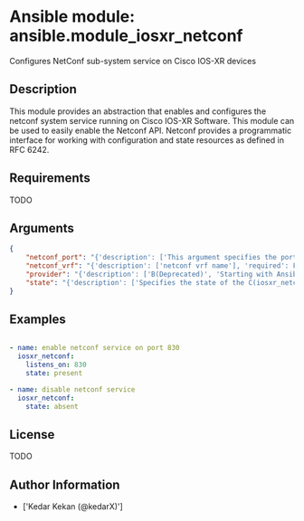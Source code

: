 # Ansible module: ansible.module_iosxr_netconf


Configures NetConf sub-system service on Cisco IOS-XR devices

## Description

This module provides an abstraction that enables and configures the netconf system service running on Cisco IOS-XR Software. This module can be used to easily enable the Netconf API. Netconf provides a programmatic interface for working with configuration and state resources as defined in RFC 6242.

## Requirements

TODO

## Arguments

``` json
{
    "netconf_port": "{'description': ['This argument specifies the port the netconf service should listen on for SSH connections.  The default port as defined in RFC 6242 is 830.'], 'required': False, 'default': 830, 'aliases': ['listens_on']}",
    "netconf_vrf": "{'description': ['netconf vrf name'], 'required': False, 'default': 'default', 'aliases': ['vrf']}",
    "provider": "{'description': ['B(Deprecated)', 'Starting with Ansible 2.5 we recommend using C(connection: network_cli).', 'For more information please see the L(Network Guide, ../network/getting_started/network_differences.html#multiple-communication-protocols).', 'HORIZONTALLINE', 'A dict object containing connection details.'], 'suboptions': {'host': {'description': ['Specifies the DNS host name or address for connecting to the remote device over the specified transport.  The value of host is used as the destination address for the transport.'], 'required': True}, 'port': {'description': ['Specifies the port to use when building the connection to the remote device.'], 'default': 22}, 'username': {'description': ['Configures the username to use to authenticate the connection to the remote device.  This value is used to authenticate the SSH session. If the value is not specified in the task, the value of environment variable C(ANSIBLE_NET_USERNAME) will be used instead.']}, 'password': {'description': ['Specifies the password to use to authenticate the connection to the remote device.   This value is used to authenticate the SSH session. If the value is not specified in the task, the value of environment variable C(ANSIBLE_NET_PASSWORD) will be used instead.']}, 'timeout': {'description': ['Specifies the timeout in seconds for communicating with the network device for either connecting or sending commands.  If the timeout is exceeded before the operation is completed, the module will error.'], 'default': 10}, 'ssh_keyfile': {'description': ['Specifies the SSH key to use to authenticate the connection to the remote device.   This value is the path to the key used to authenticate the SSH session. If the value is not specified in the task, the value of environment variable C(ANSIBLE_NET_SSH_KEYFILE) will be used instead.']}}}",
    "state": "{'description': ['Specifies the state of the C(iosxr_netconf) resource on the remote device.  If the I(state) argument is set to I(present) the netconf service will be configured.  If the I(state) argument is set to I(absent) the netconf service will be removed from the configuration.'], 'required': False, 'default': 'present', 'choices': ['present', 'absent']}",
}
```

## Examples


``` yaml

- name: enable netconf service on port 830
  iosxr_netconf:
    listens_on: 830
    state: present

- name: disable netconf service
  iosxr_netconf:
    state: absent

```

## License

TODO

## Author Information
  - ['Kedar Kekan (@kedarX)']
